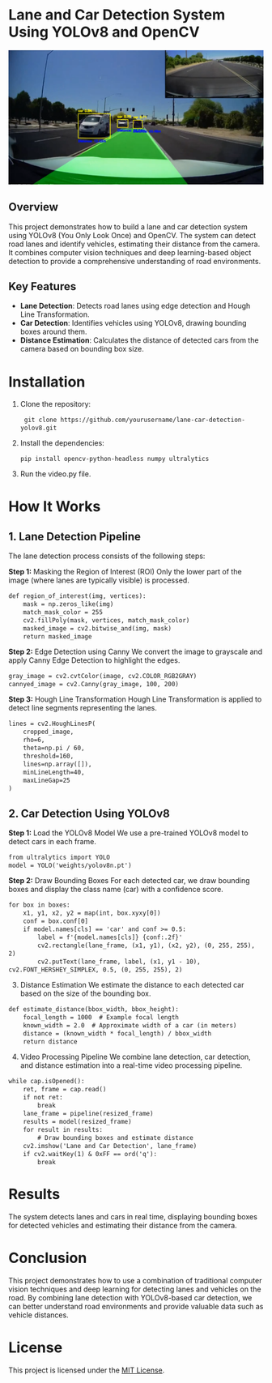 # Lane and Car Detection System Using YOLOv8 and OpenCV
![ss](./ss.png)
## Overview
This project demonstrates how to build a lane and car detection system using YOLOv8 (You Only Look Once) and OpenCV. The system can detect road lanes and identify vehicles, estimating their distance from the camera. It combines computer vision techniques and deep learning-based object detection to provide a comprehensive understanding of road environments.

## Key Features
- **Lane Detection**: Detects road lanes using edge detection and Hough Line Transformation.
- **Car Detection**: Identifies vehicles using YOLOv8, drawing bounding boxes around them.
- **Distance Estimation**: Calculates the distance of detected cars from the camera based on bounding box size.

# Installation
1. Clone the repository:
   ```
    git clone https://github.com/yourusername/lane-car-detection-yolov8.git
    ```
2. Install the dependencies:
   ```
   pip install opencv-python-headless numpy ultralytics
   ```
3. Run the video.py file.
   
# How It Works
## 1. Lane Detection Pipeline
The lane detection process consists of the following steps:

**Step 1:** Masking the Region of Interest (ROI)
Only the lower part of the image (where lanes are typically visible) is processed.
```
def region_of_interest(img, vertices):
    mask = np.zeros_like(img)
    match_mask_color = 255
    cv2.fillPoly(mask, vertices, match_mask_color)
    masked_image = cv2.bitwise_and(img, mask)
    return masked_image
```
**Step 2:** Edge Detection using Canny
We convert the image to grayscale and apply Canny Edge Detection to highlight the edges.
```
gray_image = cv2.cvtColor(image, cv2.COLOR_RGB2GRAY)
cannyed_image = cv2.Canny(gray_image, 100, 200)
```
**Step 3:** Hough Line Transformation
Hough Line Transformation is applied to detect line segments representing the lanes.
```
lines = cv2.HoughLinesP(
    cropped_image,
    rho=6,
    theta=np.pi / 60,
    threshold=160,
    lines=np.array([]),
    minLineLength=40,
    maxLineGap=25
)
```
## 2. Car Detection Using YOLOv8
**Step 1:** Load the YOLOv8 Model
We use a pre-trained YOLOv8 model to detect cars in each frame.
```
from ultralytics import YOLO
model = YOLO('weights/yolov8n.pt')
```
**Step 2:** Draw Bounding Boxes
For each detected car, we draw bounding boxes and display the class name (car) with a confidence score.
```
for box in boxes:
    x1, y1, x2, y2 = map(int, box.xyxy[0])
    conf = box.conf[0]
    if model.names[cls] == 'car' and conf >= 0.5:
        label = f'{model.names[cls]} {conf:.2f}'
        cv2.rectangle(lane_frame, (x1, y1), (x2, y2), (0, 255, 255), 2)
        cv2.putText(lane_frame, label, (x1, y1 - 10), cv2.FONT_HERSHEY_SIMPLEX, 0.5, (0, 255, 255), 2)
```
3. Distance Estimation
We estimate the distance to each detected car based on the size of the bounding box.
```
def estimate_distance(bbox_width, bbox_height):
    focal_length = 1000  # Example focal length
    known_width = 2.0  # Approximate width of a car (in meters)
    distance = (known_width * focal_length) / bbox_width
    return distance
```
4. Video Processing Pipeline
We combine lane detection, car detection, and distance estimation into a real-time video processing pipeline.
```
while cap.isOpened():
    ret, frame = cap.read()
    if not ret:
        break
    lane_frame = pipeline(resized_frame)
    results = model(resized_frame)
    for result in results:
        # Draw bounding boxes and estimate distance
    cv2.imshow('Lane and Car Detection', lane_frame)
    if cv2.waitKey(1) & 0xFF == ord('q'):
        break
```
# Results
The system detects lanes and cars in real time, displaying bounding boxes for detected vehicles and estimating their distance from the camera.

# Conclusion
This project demonstrates how to use a combination of traditional computer vision techniques and deep learning for detecting lanes and vehicles on the road. By combining lane detection with YOLOv8-based car detection, we can better understand road environments and provide valuable data such as vehicle distances.
# License
This project is licensed under the [MIT License](./LICENSE).
